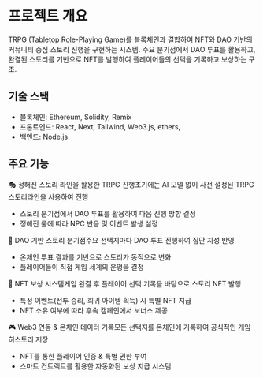 # 프로젝트 개요

TRPG (Tabletop Role-Playing Game)를 블록체인과 결합하여 NFT와 DAO 기반의 커뮤니티 중심 스토리 진행을 구현하는 시스템. 주요 분기점에서 DAO 투표를 활용하고, 완결된 스토리를 기반으로 NFT를 발행하여 플레이어들의 선택을 기록하고 보상하는 구조.

## 기술 스택

- 블록체인: Ethereum, Solidity, Remix
- 프론트엔드: React, Next, Tailwind, Web3.js, ethers,
- 백엔드: Node.js


## 주요 기능

🎭 정해진 스토리 라인을 활용한 TRPG 진행초기에는 AI 모델 없이 사전 설정된 TRPG 스토리라인을 사용하여 진행

- 스토리 분기점에서 DAO 투표를 활용하여 다음 진행 방향 결정
- 정해진 룰에 따라 NPC 반응 및 이벤트 발생 설정

🏰 DAO 기반 스토리 분기점주요 선택지마다 DAO 투표 진행하여 집단 지성 반영

- 온체인 투표 결과를 기반으로 스토리가 동적으로 변화
- 플레이어들이 직접 게임 세계의 운명을 결정

🎲 NFT 보상 시스템게임 완결 후 플레이어 선택 기록을 바탕으로 스토리 NFT 발행

- 특정 이벤트(전투 승리, 희귀 아이템 획득) 시 특별 NFT 지급
- NFT 소유 여부에 따라 후속 캠페인에서 보너스 제공

🎮 Web3 연동 & 온체인 데이터 기록모든 선택지를 온체인에 기록하여 공식적인 게임 히스토리 저장

- NFT를 통한 플레이어 인증 & 특별 권한 부여
- 스마트 컨트랙트를 활용한 자동화된 보상 지급 시스템